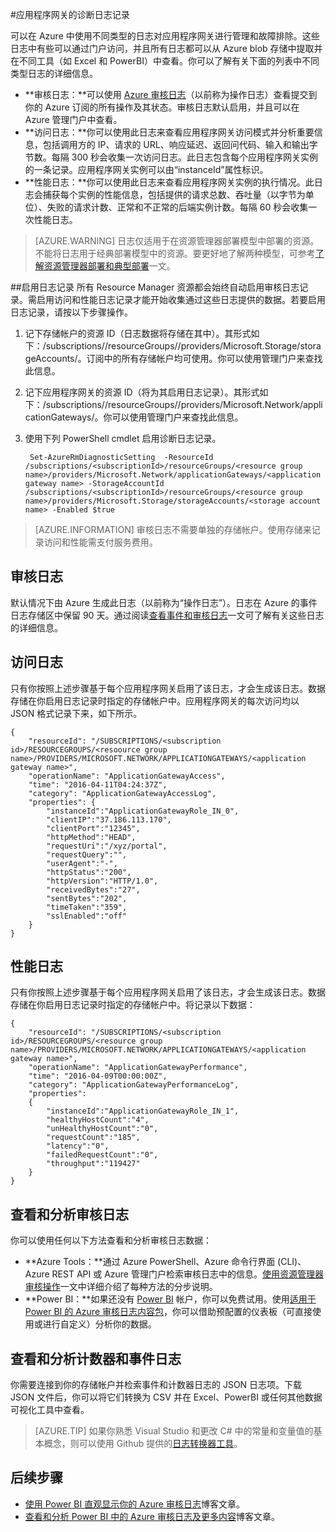 <properties 
   pageTitle="监视应用程序网关的访问和性能日志 | Azure"
   description="了解如何启用和管理应用程序网关的访问和性能日志"
   services="application-gateway"
   documentationCenter="na"
   authors="amitsriva"
   manager="rossort"
   editor="tysonn"
   tags="azure-resource-manager" />

<tags 
   ms.service="application-gateway"
   ms.date="04/11/2016"
   wacn.date="04/20/2016" />

#应用程序网关的诊断日志记录

可以在 Azure 中使用不同类型的日志对应用程序网关进行管理和故障排除。这些日志中有些可以通过门户访问，并且所有日志都可以从 Azure blob 存储中提取并在不同工具（如 Excel 和 PowerBI）中查看。你可以了解有关下面的列表中不同类型日志的详细信息。

- **审核日志：**可以使用 [Azure 审核日志](/documentation/articles/insights-debugging-with-events)（以前称为操作日志）查看提交到你的 Azure 订阅的所有操作及其状态。审核日志默认启用，并且可以在 Azure 管理门户中查看。
- **访问日志：**你可以使用此日志来查看应用程序网关访问模式并分析重要信息，包括调用方的 IP、请求的 URL、响应延迟、返回问代码、输入和输出字节数。每隔 300 秒会收集一次访问日志。此日志包含每个应用程序网关实例的一条记录。应用程序网关实例可以由“instanceId”属性标识。
- **性能日志：**你可以使用此日志来查看应用程序网关实例的执行情况。此日志会捕获每个实例的性能信息，包括提供的请求总数、吞吐量（以字节为单位）、失败的请求计数、正常和不正常的后端实例计数。每隔 60 秒会收集一次性能日志。

>[AZURE.WARNING] 日志仅适用于在资源管理器部署模型中部署的资源。不能将日志用于经典部署模型中的资源。要更好地了解两种模型，可参考[了解资源管理器部署和典型部署](/documentation/articles/resource-manager-deployment-model)一文。

##启用日志记录
所有 Resource Manager 资源都会始终自动启用审核日志记录。需启用访问和性能日志记录才能开始收集通过这些日志提供的数据。若要启用日志记录，请按以下步骤操作。

1. 记下存储帐户的资源 ID（日志数据将存储在其中）。其形式如下：/subscriptions/<subscriptionId>/resourceGroups/<resource group name>/providers/Microsoft.Storage/storageAccounts/<storage account name>。订阅中的所有存储帐户均可使用。你可以使用管理门户来查找此信息。
 
2. 记下应用程序网关的资源 ID（将为其启用日志记录）。其形式如下：/subscriptions/<subscriptionId>/resourceGroups/<resource group name>/providers/Microsoft.Network/applicationGateways/<application gateway name>。你可以使用管理门户来查找此信息。
 
3. 使用下列 PowerShell cmdlet 启用诊断日志记录。

		Set-AzureRmDiagnosticSetting  -ResourceId /subscriptions/<subscriptionId>/resourceGroups/<resource group name>/providers/Microsoft.Network/applicationGateways/<application gateway name> -StorageAccountId /subscriptions/<subscriptionId>/resourceGroups/<resource group name>/providers/Microsoft.Storage/storageAccounts/<storage account name> -Enabled $true 	

>[AZURE.INFORMATION] 审核日志不需要单独的存储帐户。使用存储来记录访问和性能需支付服务费用。


## 审核日志
默认情况下由 Azure 生成此日志（以前称为“操作日志”）。日志在 Azure 的事件日志存储区中保留 90 天。通过阅读[查看事件和审核日志](/documentation/articles/insights-debugging-with-events)一文可了解有关这些日志的详细信息。

## 访问日志
只有你按照上述步骤基于每个应用程序网关启用了该日志，才会生成该日志。数据存储在你启用日志记录时指定的存储帐户中。应用程序网关的每次访问均以 JSON 格式记录下来，如下所示。

	{
		"resourceId": "/SUBSCRIPTIONS/<subscription id>/RESOURCEGROUPS/<resoource group name>/PROVIDERS/MICROSOFT.NETWORK/APPLICATIONGATEWAYS/<application gateway name>",
		"operationName": "ApplicationGatewayAccess",
		"time": "2016-04-11T04:24:37Z",
		"category": "ApplicationGatewayAccessLog",
		"properties": {
			"instanceId":"ApplicationGatewayRole_IN_0",
			"clientIP":"37.186.113.170",
			"clientPort":"12345",
			"httpMethod":"HEAD",
			"requestUri":"/xyz/portal",
			"requestQuery":"",
			"userAgent":"-",
			"httpStatus":"200",
			"httpVersion":"HTTP/1.0",
			"receivedBytes":"27",
			"sentBytes":"202",
			"timeTaken":"359",
			"sslEnabled":"off"
		}
	}


## 性能日志
只有你按照上述步骤基于每个应用程序网关启用了该日志，才会生成该日志。数据存储在你启用日志记录时指定的存储帐户中。将记录以下数据：

	{
		"resourceId": "/SUBSCRIPTIONS/<subscription id>/RESOURCEGROUPS/<resource group name>/PROVIDERS/MICROSOFT.NETWORK/APPLICATIONGATEWAYS/<application gateway name>",
		"operationName": "ApplicationGatewayPerformance",
		"time": "2016-04-09T00:00:00Z",
		"category": "ApplicationGatewayPerformanceLog",
		"properties": 
		{
			"instanceId":"ApplicationGatewayRole_IN_1",
			"healthyHostCount":"4",
			"unHealthyHostCount":"0",
			"requestCount":"185",
			"latency":"0",
			"failedRequestCount":"0",
			"throughput":"119427"
		}
	}

## 查看和分析审核日志
你可以使用任何以下方法查看和分析审核日志数据：

- **Azure Tools：**通过 Azure PowerShell、Azure 命令行界面 (CLI)、Azure REST API 或 Azure 管理门户检索审核日志中的信息。[使用资源管理器审核操作](/documentation/articles/resource-group-audit)一文中详细介绍了每种方法的分步说明。
- **Power BI：**如果还没有 [Power BI](https://powerbi.microsoft.com/pricing) 帐户，你可以免费试用。使用[适用于 Power BI 的 Azure 审核日志内容包](https://powerbi.microsoft.com/zh-cn/documentation/powerbi-content-pack-azure-audit-logs)，你可以借助预配置的仪表板（可直接使用或进行自定义）分析你的数据。

## 查看和分析计数器和事件日志 
你需要连接到你的存储帐户并检索事件和计数器日志的 JSON 日志项。下载 JSON 文件后，你可以将它们转换为 CSV 并在 Excel、PowerBI 或任何其他数据可视化工具中查看。

>[AZURE.TIP] 如果你熟悉 Visual Studio 和更改 C# 中的常量和变量值的基本概念，则可以使用 Github 提供的[日志转换器工具](https://github.com/Azure-Samples/networking-dotnet-log-converter)。

## 后续步骤

- [使用 Power BI 直观显示你的 Azure 审核日志](http://blogs.msdn.com/b/powerbi/archive/2015/09/30/monitor-azure-audit-logs-with-power-bi.aspx)博客文章。
- [查看和分析 Power BI 中的 Azure 审核日志及更多内容](https://azure.microsoft.com/blog/analyze-azure-audit-logs-in-powerbi-more)博客文章。

<!---HONumber=Mooncake_0516_2016-->